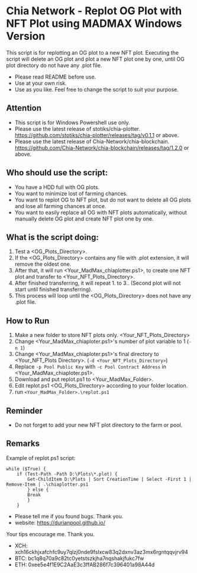 # Chia Network - Replot OG Plot with NFT Plot using MADMAX Windows Version

This script is for replotting an OG plot to a new NFT plot.
Executing the script will delete an OG plot and plot a new NFT plot one by one, until OG plot directory do not have any .plot file.
- Please read README before use.
- Use at your own risk.
- Use as you like. Feel free to change the script to suit your purpose. 

## Attention
- This script is for Windows Powershell use only.
- Please use the latest release of stotiks/chia-plotter. https://github.com/stotiks/chia-plotter/releases/tag/v0.1.1 or above.
- Please use the latest release of Chia-Network/chia-blockchain. https://github.com/Chia-Network/chia-blockchain/releases/tag/1.2.0 or above.

## Who should use the script:
- You have a HDD full with OG plots.
- You want to minimize lost of farming chances.
- You want to replot OG to NFT plot, but do not want to delete all OG plots and lose all farming chances at once.
- You want to easily replace all OG with NFT plots automatically, without manually delete OG plot and create NFT plot one by one. 

## What is the script doing:
1. Test a <OG_Plots_Directory>.
2. If the <OG_Plots_Directory> contains any file with .plot extension, it will remove the oldest one.
3. After that, it will run <Your_MadMax_chiaplotter.ps1>, to create one NFT plot and transfer to <Your_NFT_Plots_Directory>.
4. After finished transferring, it will repeat 1. to 3.. (Second plot will not start until finished transferring).
5. This process will loop until the <OG_Plots_Directory> does not have any .plot file.

## How to Run
1. Make a new folder to store NFT plots only. <Your_NFT_Plots_Directory>
2. Change <Your_MadMax_chiaploter.ps1>'s number of plot variable to 1 (`-n 1`)
3. Change <Your_MadMax_chiaploter.ps1>'s final directory to <Your_NFT_Plots Directory>. (`-d <Your_NFT_Plots_Directory>`)
4. Replace `-p Pool Public Key` with `-c Pool Contract Address` in <Your_MadMax_chiaploter.ps1>.
5. Download and put replot.ps1 to <Your_MadMax_Folder>.
6. Edit replot.ps1 <OG_Plots_Directory> according to your folder location.
7. run `<Your_MadMax_Folder>.\replot.ps1`

## Reminder
- Do not forget to add your new NFT plot directory to the farm or pool. 

## Remarks
Example of replot.ps1 script:

    while ($True) {
        if (Test-Path -Path D:\Plots\*.plot) {
            Get-ChildItem D:\Plots | Sort CreationTime | Select -First 1 | Remove-Item | .\chiaplotter.ps1
            } else {
            Break
            }
        }

 - Please tell me if you found bugs. Thank you.
 - website: https://durianpool.github.io/
 
Your tips encourage me. Thank you.
 - XCH: xch16ckhjxafchfc9uy7qlzj0nde9fslxcw83q2dxnv3az3mx6rgntqqvjrv94
 - BTC: bc1q8q70a9c82tc0yetstszkjha7nqshakjfukc7fw
 - ETH: 0xee5e4f1E9C2AaE3c3ffAB286f7c396401a98A44d
